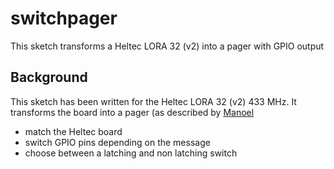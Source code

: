 # switchpager
This sketch transforms a Heltec LORA 32 (v2) into a pager with GPIO output

## Background
This sketch has been written for the Heltec LORA 32 (v2) 433 MHz. It transforms the board into a pager (as described by [Manoel]([url](https://github.com/pe2kmv/ESP32-Pocsag-Pager/tree/main/Arduino%20Sketch/ESP32_Pager_ProofOfConcept))
- match the Heltec board
- switch GPIO pins depending on the message
- choose between a latching and non latching switch

